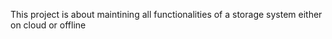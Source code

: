 This project is about maintining all functionalities of a storage system either on cloud or offline 
